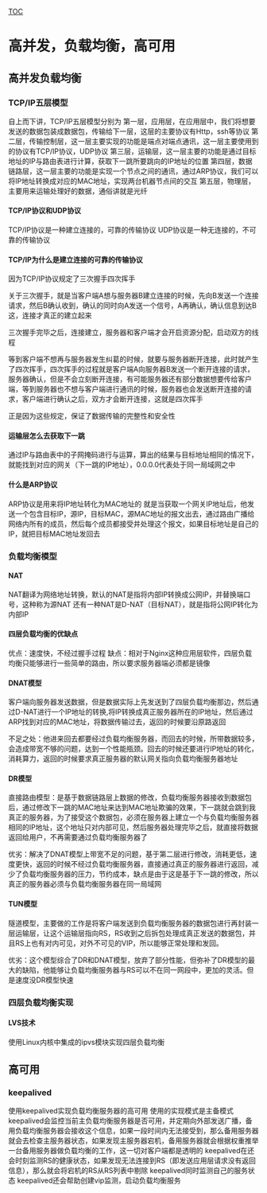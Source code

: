 [TOC](目录)

# 高并发，负载均衡，高可用
## 高并发负载均衡
### TCP/IP五层模型
自上而下讲，TCP/IP五层模型分别为
第一层，应用层，在应用层中，我们将想要发送的数据包装成数据包，传输给下一层，这层的主要协议有Http，ssh等协议
第二层，传输控制层，这一层主要实现的功能是端点对端点通讯，这一层主要使用到的协议有TCP/IP协议，UDP协议
第三层，运输层，这一层主要的功能是通过目标地址的IP与路由表进行计算，获取下一跳所要跳向的IP地址的位置
第四层，数据链路层，这一层主要的功能是实现一个节点之间的通讯，通过ARP协议，我们可以将IP地址转换成对应的MAC地址，实现两台机器节点间的交互
第五层，物理层，主要用来运输处理好的数据，通俗讲就是光纤

#### TCP/IP协议和UDP协议
TCP/IP协议是一种建立连接的，可靠的传输协议
UDP协议是一种无连接的，不可靠的传输协议

#### TCP/IP为什么是建立连接的可靠的传输协议
因为TCP/IP协议规定了三次握手四次挥手

关于三次握手，就是当客户端A想与服务器B建立连接的时候，先向B发送一个连接请求，然后B确认收到，确认的同时向A发送一个信号，A再确认，确认信息到达B这，连接才真正的建立起来

三次握手完毕之后，连接建立，服务器和客户端才会开启资源分配，启动双方的线程

等到客户端不想再与服务器发生纠葛的时候，就要与服务器断开连接，此时就产生了四次挥手，四次挥手的过程就是客户端A向服务器B发送一个断开连接的请求，服务器确认，但是不会立刻断开连接，有可能服务器还有部分数据想要传给客户端，等到服务器也不想与客户端进行通讯的时候，服务器也会发送断开连接的请求，客户端进行确认之后，双方才会断开连接，这就是四次挥手

正是因为这些规定，保证了数据传输的完整性和安全性

#### 运输层怎么去获取下一跳
通过IP与路由表中的子网掩码进行与运算，算出的结果与目标地址相同的情况下，就能找到对应的网关（下一跳的IP地址），0.0.0.0代表处于同一局域网之中

#### 什么是ARP协议
ARP协议是用来将IP地址转化为MAC地址的
就是当获取一个网关IP地址后，他发送一个包含目标IP，源IP，目标MAC，源MAC地址的报文出去，通过路由广播给网络内所有的成员，然后每个成员都接受并处理这个报文，如果目标地址是自己的IP，就把目标MAC地址发回去

### 负载均衡模型

#### NAT
NAT翻译为网络地址转换，默认的NAT是指将内部IP转换成公网IP，并替换端口号，这种称为源NAT
还有一种NAT是D-NAT（目标NAT），就是指将公网IP转化为内部IP

#### 四层负载均衡的优缺点
优点：速度快，不经过握手过程
缺点：相对于Nginx这种应用层软件，四层负载均衡只能够进行一些简单的路由，所以要求服务器端必须都是镜像

#### DNAT模型
客户端向服务器发送数据，但是数据实际上先发送到了四层负载均衡那边，然后通过D-NAT进行一个IP地址的转换,将IP转换成真正服务器所在的IP地址，然后通过ARP找到对应的MAC地址，将数据传输过去，返回的时候要沿原路返回

不足之处：他进来回去都要经过负载均衡服务器，而回去的时候，所带数据较多，会造成带宽不够的问题，达到一个性能瓶颈。回去的时候还要进行IP地址的转化，消耗算力，返回的时候要求真正服务器的默认网关指向负载均衡服务器地址

#### DR模型
直接路由模型：是基于数据链路层上数据的修改，负载均衡服务器接收到数据包后，通过修改下一跳的MAC地址来达到MAC地址欺骗的效果，下一跳就会跳到我真正的服务器，为了接受这个数据包，必须在服务器上建立一个与负载均衡服务器相同的IP地址，这个地址只对内部可见，然后服务器处理完毕之后，就直接将数据返回给用户，不再需要通过负载均衡服务器了

优劣：解决了DNAT模型上带宽不足的问题，基于第二层进行修改，消耗更低，速度更快，返回的时候不经过负载均衡服务器，直接通过真正的服务器进行返回，减少了负载均衡服务器的压力，节约成本，缺点是由于这是基于下一跳的修改，所以真正的服务器必须与负载均衡服务器在同一局域网

#### TUN模型
隧道模型，主要做的工作是将客户端发送到负载均衡服务器的数据包进行再封装一层运输层，让这个运输层指向RS，RS收到之后拆包处理成真正发送的数据包，并且RS上也有对内可见，对外不可见的VIP，所以能够正常处理和发回。

优劣：这个模型综合了DR和DNAT模型，放弃了部分性能，但弥补了DR模型的最大的缺陷，他能够让负载均衡服务器与RS可以不在同一网段中，更加的灵活。但是速度没DR模型快速

### 四层负载均衡实现
#### LVS技术
使用Linux内核中集成的ipvs模块实现四层负载均衡

## 高可用
### keepalived
使用keepalived实现负载均衡服务器的高可用
使用的实现模式是主备模式
keepalived会监控当前主负载均衡服务器是否可用，并定期向外部发送广播，备用负载均衡服务器会接收这个信息，如果一段时间内无法接受到，那么备用服务器就会去检查主服务器状态，如果发现主服务器宕机，备用服务器就会根据权重推举一台备用服务器做负载均衡的工作，这一切对客户端都是透明的
keepalived在还会时刻监测RS的健康状态，如果发现无法连接到RS（即发送应用层请求没有返回信息），那么就会将宕机的RS从RS列表中剔除
keepalived同时监测自己的服务状态
keepalived还会帮助创建vip监测，启动负载均衡服务